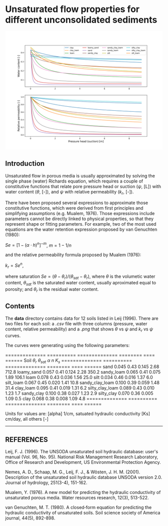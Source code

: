 Unsaturated flow properties for different unconsolidated sediments
==================================================================

![Alt text](all_soils.png?raw=true "Unsaturate flow curves") 


Introduction
------------

Unsaturated flow in porous media is usually approximated by solving the single phase (water) 
Richards equation, which requires a couple of constitutive functions that
relate pore pressure head or suction ($\psi$, [L]) with water content ($\theta$, [-]), 
and $\psi$ with relative permeability ($k_r$, [-]).

There have been proposed several expressions to approximate those constitutive functions,
which were derived from first principles and simplifying assumptions (e.g. Mualem, 1976). 
Those expressions include parameters cannot be directly linked to physical properties, so 
that they represent shape or fitting parameters. For example, two of the most used equations
are the water retention expression proposed by van Genuchten (1980): 

$Se = [1 - (\alpha \cdot h)^n]^{-m}$, $m = 1 - 1 / n$

and the relative permeability formula proposed by Mualem (1976):

$k_r = Se^n$,

where saturation $Se = (\theta - \theta_r) / (\theta_{sat} - \theta_r)$, where $\theta$ is the volumetic water content, $\theta_{sat}$ is the saturated water content, usually aproximated equal to porosity; and $\theta_r$ is the residual water content.


Contents
--------

The **data** directory contains data for 12 soils listed in Leij (1996). 
There are two files for each soil: 
a *.csv* file with three columns (pressure, water content, relative permeability) 
and a *.png* that shows $\theta$ vs $\psi$ and $k_r$ vs $\psi$ curves.

The curves were generating using the following parameters:

==============   ==========  ==============   ========  ====   ======
Soil             $\theta_r$  $\theta_{sat}$   $\alpha$  $n$    $K_s$
==============   ==========  ==============   ========  ====   ======
sand             0.045       0.43             0.145     2.68   712.8
loamy_sand       0.057       0.41             0.124     2.28   350.2
sandy_loam       0.065       0.41             0.075     1.89   106.1
loam             0.078       0.43             0.036     1.56   25.0
silt             0.034       0.46             0.016     1.37   6.0
silt_loam        0.067       0.45             0.020     1.41   10.8
sandy_clay_loam  0.100       0.39             0.059     1.48   31.4
clay_loam        0.095       0.41             0.019     1.31   6.2
silty_clay_loam  0.089       0.43             0.010     1.23   1.7
sandy_clay       0.100       0.38             0.027     1.23   2.9
silty_clay       0.070       0.36             0.005     1.09   0.5
clay             0.068       0.38             0.008     1.09   4.8
==============   ==========  ==============   ========  ====   ======

Units for values are: [alpha] 1/cm, satuated hydraulic conductivity [Ks] cm/day, all others [-]


----------
REFERENCES
---------- 

Leij, F. J. (1996). The UNSODA unsaturated soil hydraulic database: user's manual (Vol. 96, No. 95). National Risk Management Research Laboratory, Office of Research and Development, US Environmental Protection Agency.

Nemes, A. D., Schaap, M. G., Leij, F. J., & Wösten, J. H. M. (2001). Description of the unsaturated soil hydraulic database UNSODA version 2.0. Journal of hydrology, 251(3-4), 151-162.

Mualem, Y. (1976). A new model for predicting the hydraulic conductivity of unsaturated porous media. Water resources research, 12(3), 513-522.

van Genuchten, M. T. (1980). A closed‐form equation for predicting the hydraulic conductivity of unsaturated soils. Soil science society of America journal, 44(5), 892-898.

